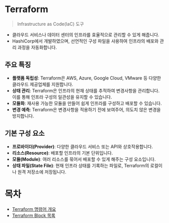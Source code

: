 # Terraform
> Infrastructure as Code(IaC) 도구

- 클라우드 서비스나 데이터 센터의 인프라를 효율적으로 관리할 수 있게 해줍니다.
- HashiCorp에서 개발하였으며, 선언적인 구성 파일을 사용하여 인프라의 배포와 관리 과정을 자동화합니다.

## 주요 특징
- **플랫폼 독립성**: Terraform은 AWS, Azure, Google Cloud, VMware 등 다양한 클라우드 제공업체를 지원합니다.
- **상태 관리**: Terraform은 인프라의 현재 상태를 추적하여 변경사항을 관리합니다. 이를 통해 인프라 구성의 일관성을 유지할 수 있습니다.
- **모듈화**: 재사용 가능한 모듈을 만들어 쉽게 인프라를 구성하고 배포할 수 있습니다.
- **변경 예측**: Terraform은 변경사항을 적용하기 전에 보여주어, 의도치 않은 변경을 방지합니다.

## 기본 구성 요소
- **프로바이더(Provider)**: 다양한 클라우드 서비스 또는 API와 상호작용합니다.
- **리소스(Resource)**: 배포할 인프라의 기본 단위입니다.
- **모듈(Module)**: 여러 리소스를 묶어서 배포할 수 있게 해주는 구성 요소입니다.
- **상태 파일(State File)**: 현재 인프라 상태를 기록하는 파일로, Terraform의 로컬이나 원격 저장소에 저장됩니다.

# 목차
- [Terraform 명령어 개요](./1_commands.md)
- [Terraform Block 목록](./2_blocks.md)

